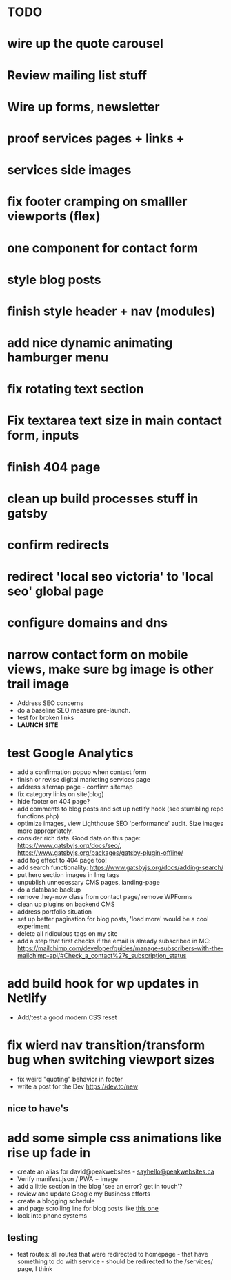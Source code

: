 # TODO

# wire up the quote carousel
# Review mailing list stuff
# Wire up forms, newsletter
# proof services pages + links + 
# services side images
# fix footer cramping on smalller viewports (flex)
# one component for contact form
# style blog posts
# finish style header + nav (modules)
# add nice dynamic animating hamburger menu
# fix rotating text section
# Fix textarea text size in main contact form, inputs
# finish 404 page
# clean up build processes stuff in gatsby   
# confirm redirects
# redirect 'local seo victoria' to 'local seo' global page
# configure domains and dns
# narrow contact form on mobile views, make sure bg image is other trail image
- Address SEO concerns
- do a baseline SEO measure pre-launch.
- test for broken links
- **LAUNCH SITE**
# test Google Analytics
- add a confirmation popup when contact form
- finish or revise digital marketing services page
- address sitemap page - confirm sitemap
- fix category links on site(blog)
- hide footer on 404 page?
- add comments to blog posts and set up netlify hook (see stumbling repo functions.php)
- optimize images, view Lighthouse SEO 'performance' audit. Size images more appropriately.
- consider rich data. Good data on this page: https://www.gatsbyjs.org/docs/seo/, https://www.gatsbyjs.org/packages/gatsby-plugin-offline/ 
- add fog effect to 404 page too!
- add search functionality: https://www.gatsbyjs.org/docs/adding-search/
- put hero section images in Img tags
- unpublish unnecessary CMS pages, landing-page
- do a database backup
- remove .hey-now class from contact page/ remove WPForms
- clean up plugins on backend CMS
- address portfolio situation
- set up better pagination for blog posts, 'load more' would be a cool experiment
- delete all ridiculous tags on my site
- add a step that first checks if the email is already subscribed in MC: https://mailchimp.com/developer/guides/manage-subscribers-with-the-mailchimp-api/#Check_a_contact%27s_subscription_status
# add build hook for wp updates in Netlify
- Add/test a good modern CSS reset 
# fix wierd nav transition/transform bug when switching viewport sizes
- fix weird "quoting" behavior in footer
- write a post for the Dev https://dev.to/new

## nice to have's
# add some simple css animations like rise up fade in 
- create an alias for david@peakwebsites - sayhello@peakwebsites.ca
- Verify manifest.json / PWA + image
- add a little section in the blog 'see an error? get in touch'?
- review and update Google my Business efforts
- create a blogging schedule
- and page scrolling line for blog posts like [this one](https://www.ppchero.com/how-should-you-formulate-your-ppc-strategy/)
- look into phone systems

## testing
- test routes: all routes that were redirected to homepage - that have something to do with service - should be redirected to the /services/ page, I think 